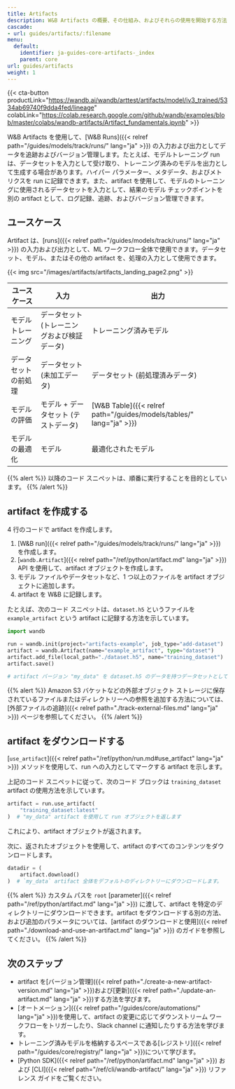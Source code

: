```yaml
---
title: Artifacts
description: W&B Artifacts の概要、その仕組み、およびそれらの使用を開始する方法について説明します。
cascade:
- url: guides/artifacts/:filename
menu:
  default:
    identifier: ja-guides-core-artifacts-_index
    parent: core
url: guides/artifacts
weight: 1
---
```


{{< cta-button productLink="https://wandb.ai/wandb/arttest/artifacts/model/iv3_trained/5334ab69740f9dda4fed/lineage" colabLink="https://colab.research.google.com/github/wandb/examples/blob/master/colabs/wandb-artifacts/Artifact_fundamentals.ipynb" >}}

W&B Artifacts を使用して、[W&B Runs]({{< relref path="/guides/models/track/runs/" lang="ja" >}}) の入力および出力としてデータを追跡およびバージョン管理します。たとえば、モデルトレーニング run は、データセットを入力として受け取り、トレーニング済みのモデルを出力として生成する場合があります。ハイパー パラメーター、メタデータ、およびメトリクスを run に記録できます。また、artifact を使用して、モデルのトレーニングに使用されるデータセットを入力として、結果のモデル チェックポイントを別の artifact として、ログ記録、追跡、およびバージョン管理できます。

## ユースケース
Artifact は、[runs]({{< relref path="/guides/models/track/runs/" lang="ja" >}}) の入力および出力として、ML ワークフロー全体で使用できます。データセット、モデル、またはその他の artifact を、処理の入力として使用できます。

{{< img src="/images/artifacts/artifacts_landing_page2.png" >}}

| ユースケース               | 入力                       | 出力                       |
|------------------------|-----------------------------|------------------------------|
| モデルトレーニング         | データセット (トレーニングおよび検証データ)     | トレーニング済みモデル                |
| データセットの前処理 | データセット (未加工データ)          | データセット (前処理済みデータ) |
| モデルの評価       | モデル + データセット (テストデータ) | [W&B Table]({{< relref path="/guides/models/tables/" lang="ja" >}})                        |
| モデルの最適化     | モデル                       | 最適化されたモデル              |


{{% alert %}}
以降のコード スニペットは、順番に実行することを目的としています。
{{% /alert %}}

## artifact を作成する

4 行のコードで artifact を作成します。
1. [W&B run]({{< relref path="/guides/models/track/runs/" lang="ja" >}}) を作成します。
2. [`wandb.Artifact`]({{< relref path="/ref/python/artifact.md" lang="ja" >}}) API を使用して、artifact オブジェクトを作成します。
3. モデル ファイルやデータセットなど、1 つ以上のファイルを artifact オブジェクトに追加します。
4. artifact を W&B に記録します。

たとえば、次のコード スニペットは、`dataset.h5` というファイルを `example_artifact` という artifact に記録する方法を示しています。

```python
import wandb

run = wandb.init(project="artifacts-example", job_type="add-dataset")
artifact = wandb.Artifact(name="example_artifact", type="dataset")
artifact.add_file(local_path="./dataset.h5", name="training_dataset")
artifact.save()

# artifact バージョン "my_data" を dataset.h5 のデータを持つデータセットとして記録します
```

{{% alert %}}
Amazon S3 バケットなどの外部オブジェクト ストレージに保存されているファイルまたはディレクトリーへの参照を追加する方法については、[外部ファイルの追跡]({{< relref path="./track-external-files.md" lang="ja" >}}) ページを参照してください。
{{% /alert %}}

## artifact をダウンロードする
[`use_artifact`]({{< relref path="/ref/python/run.md#use_artifact" lang="ja" >}}) メソッドを使用して、run への入力としてマークする artifact を示します。

上記のコード スニペットに従って、次のコード ブロックは `training_dataset` artifact の使用方法を示しています。

```python
artifact = run.use_artifact(
    "training_dataset:latest"
)  # "my_data" artifact を使用して run オブジェクトを返します
```
これにより、artifact オブジェクトが返されます。

次に、返されたオブジェクトを使用して、artifact のすべてのコンテンツをダウンロードします。

```python
datadir = (
    artifact.download()
)  # `my_data` artifact 全体をデフォルトのディレクトリーにダウンロードします。
```

{{% alert %}}
カスタム パスを `root` [parameter]({{< relref path="/ref/python/artifact.md" lang="ja" >}}) に渡して、artifact を特定のディレクトリーにダウンロードできます。artifact をダウンロードする別の方法、および追加のパラメータについては、[artifact のダウンロードと使用]({{< relref path="./download-and-use-an-artifact.md" lang="ja" >}}) のガイドを参照してください。
{{% /alert %}}


## 次のステップ
* artifact を[バージョン管理]({{< relref path="./create-a-new-artifact-version.md" lang="ja" >}})および[更新]({{< relref path="./update-an-artifact.md" lang="ja" >}})する方法を学びます。
* [オートメーション]({{< relref path="/guides/core/automations/" lang="ja" >}})を使用して、artifact の変更に応じてダウンストリーム ワークフローをトリガーしたり、Slack channel に通知したりする方法を学びます。
* トレーニング済みモデルを格納するスペースである[レジストリ]({{< relref path="/guides/core/registry/" lang="ja" >}})について学びます。
* [Python SDK]({{< relref path="/ref/python/artifact.md" lang="ja" >}}) および [CLI]({{< relref path="/ref/cli/wandb-artifact/" lang="ja" >}}) リファレンス ガイドをご覧ください。
